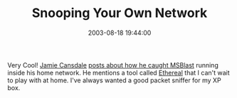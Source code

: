 ﻿---
layout: post
title: "Snooping Your Own Network"
comments: false
date: 2003-08-18 19:44:00
categories:
 - Technology
subtext-id: acc58419-925c-4dc2-83d1-e6eb7e7560ad
alias: /blog/Snooping-Your-Own-Network.aspx
---


Very Cool! [Jamie Cansdale](http://weblogs.asp.net/nunitaddin/) [posts about how he caught MSBlast](http://weblogs.asp.net/nunitaddin/posts/24257.aspx) running inside his home network. He mentions a tool called [Ethereal](http://www.ethereal.com/) that I can't wait to play with at home. I've always wanted a good packet sniffer for my XP box.
